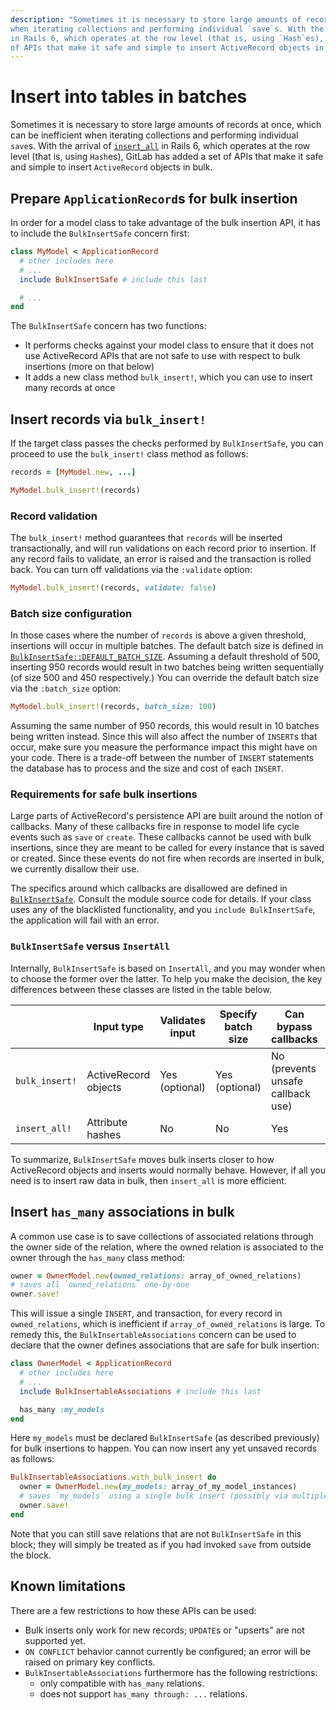 ```yaml
---
description: "Sometimes it is necessary to store large amounts of records at once, which can be inefficient
when iterating collections and performing individual `save`s. With the arrival of `insert_all`
in Rails 6, which operates at the row level (that is, using `Hash`es), GitLab has added a set
of APIs that make it safe and simple to insert ActiveRecord objects in bulk."
---
```


# Insert into tables in batches

Sometimes it is necessary to store large amounts of records at once, which can be inefficient
when iterating collections and performing individual `save`s. With the arrival of
[`insert_all`](https://apidock.com/rails/ActiveRecord/Persistence/ClassMethods/insert_all)
in Rails 6, which operates at the row level (that is, using `Hash`es), GitLab has added a set
of APIs that make it safe and simple to insert `ActiveRecord` objects in bulk.

## Prepare `ApplicationRecord`s for bulk insertion

In order for a model class to take advantage of the bulk insertion API, it has to include the
`BulkInsertSafe` concern first:

```ruby
class MyModel < ApplicationRecord
  # other includes here
  # ...
  include BulkInsertSafe # include this last

  # ...
end
```

The `BulkInsertSafe` concern has two functions:

- It performs checks against your model class to ensure that it does not use ActiveRecord
  APIs that are not safe to use with respect to bulk insertions (more on that below)
- It adds a new class method `bulk_insert!`, which you can use to insert many records at once

## Insert records via `bulk_insert!`

If the target class passes the checks performed by `BulkInsertSafe`, you can proceed to use
the `bulk_insert!` class method as follows:

```ruby
records = [MyModel.new, ...]

MyModel.bulk_insert!(records)
```

### Record validation

The `bulk_insert!` method guarantees that `records` will be inserted transactionally, and
will run validations on each record prior to insertion. If any record fails to validate,
an error is raised and the transaction is rolled back. You can turn off validations via
the `:validate` option:

```ruby
MyModel.bulk_insert!(records, validate: false)
```

### Batch size configuration

In those cases where the number of `records` is above a given threshold, insertions will
occur in multiple batches. The default batch size is defined in
[`BulkInsertSafe::DEFAULT_BATCH_SIZE`](https://gitlab.com/gitlab-org/gitlab/-/blob/master/app/models/concerns/bulk_insert_safe.rb).
Assuming a default threshold of 500, inserting 950 records
would result in two batches being written sequentially (of size 500 and 450 respectively.)
You can override the default batch size via the `:batch_size` option:

```ruby
MyModel.bulk_insert!(records, batch_size: 100)
```

Assuming the same number of 950 records, this would result in 10 batches being written instead.
Since this will also affect the number of `INSERT`s that occur, make sure you measure the
performance impact this might have on your code. There is a trade-off between the number of
`INSERT` statements the database has to process and the size and cost of each `INSERT`.

### Requirements for safe bulk insertions

Large parts of ActiveRecord's persistence API are built around the notion of callbacks. Many
of these callbacks fire in response to model life cycle events such as `save` or `create`.
These callbacks cannot be used with bulk insertions, since they are meant to be called for
every instance that is saved or created. Since these events do not fire when
records are inserted in bulk, we currently disallow their use.

The specifics around which callbacks are disallowed are defined in
[`BulkInsertSafe`](https://gitlab.com/gitlab-org/gitlab/-/blob/master/app/models/concerns/bulk_insert_safe.rb).
Consult the module source code for details. If your class uses any of the blacklisted
functionality, and you `include BulkInsertSafe`, the application will fail with an error.

### `BulkInsertSafe` versus `InsertAll`

Internally, `BulkInsertSafe` is based on `InsertAll`, and you may wonder when to choose
the former over the latter. To help you make the decision,
the key differences between these classes are listed in the table below.

|                | Input type           | Validates input | Specify batch size | Can bypass callbacks              | Transactional |
|--------------- | -------------------- | --------------- | ------------------ | --------------------------------- | ------------- |
| `bulk_insert!` | ActiveRecord objects | Yes (optional)  | Yes (optional)     | No (prevents unsafe callback use) | Yes           |
| `insert_all!`  | Attribute hashes     | No              | No                 | Yes                               | Yes           |

To summarize, `BulkInsertSafe` moves bulk inserts closer to how ActiveRecord objects
and inserts would normally behave. However, if all you need is to insert raw data in bulk, then
`insert_all` is more efficient.

## Insert `has_many` associations in bulk

A common use case is to save collections of associated relations through the owner side of the relation,
where the owned relation is associated to the owner through the `has_many` class method:

```ruby
owner = OwnerModel.new(owned_relations: array_of_owned_relations)
# saves all `owned_relations` one-by-one
owner.save!
```

This will issue a single `INSERT`, and transaction, for every record in `owned_relations`, which is inefficient if
`array_of_owned_relations` is large. To remedy this, the `BulkInsertableAssociations` concern can be
used to declare that the owner defines associations that are safe for bulk insertion:

```ruby
class OwnerModel < ApplicationRecord
  # other includes here
  # ...
  include BulkInsertableAssociations # include this last

  has_many :my_models
end
```

Here `my_models` must be declared `BulkInsertSafe` (as described previously) for bulk insertions
to happen. You can now insert any yet unsaved records as follows:

```ruby
BulkInsertableAssociations.with_bulk_insert do
  owner = OwnerModel.new(my_models: array_of_my_model_instances)
  # saves `my_models` using a single bulk insert (possibly via multiple batches)
  owner.save!
end
```

Note that you can still save relations that are not `BulkInsertSafe` in this block; they will
simply be treated as if you had invoked `save` from outside the block.

## Known limitations

There are a few restrictions to how these APIs can be used:

- Bulk inserts only work for new records; `UPDATE`s or "upserts" are not supported yet.
- `ON CONFLICT` behavior cannot currently be configured; an error will be raised on primary key conflicts.
- `BulkInsertableAssociations` furthermore has the following restrictions:
  - only compatible with `has_many` relations.
  - does not support `has_many through: ...` relations.
